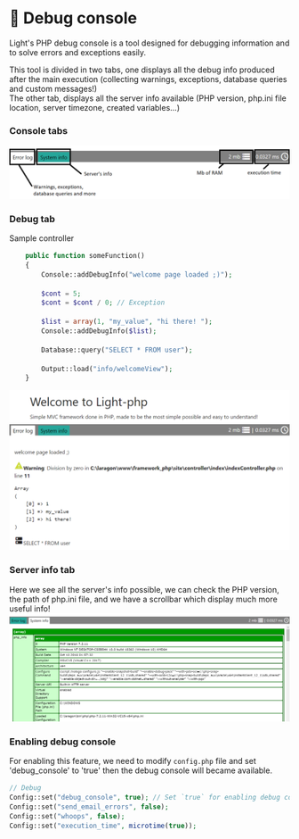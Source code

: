 <style module>
	.debug_img {
		height: 300px;
        margin-top: 10px;
        box-shadow: 0 2px 2px rgba(0,0,0,.2);
	}
    .shadow_img{
        margin-top: 20px;
        box-shadow: 0 2px 2px rgba(0,0,0,.2);
    }
</style>

# :milky_way: Debug console  
Light's PHP debug console is a tool designed for debugging information and to solve errors and exceptions easily.  

This tool is divided in two tabs, one displays all the debug info produced after the main execution (collecting warnings, exceptions, database queries and custom messages!)  
The other tab, displays all the server info available (PHP version, php.ini file location, server timezone, created variables...)  

### Console tabs
<img :class="$style.shadow_img" src="../images/console_explanation.png" alt="foo">  

### Debug tab    
Sample controller

``` php
    public function someFunction()
    {
        Console::addDebugInfo("welcome page loaded ;)");

        $cont = 5;
        $cont = $cont / 0; // Exception

        $list = array(1, "my_value", "hi there! ");
        Console::addDebugInfo($list);

        Database::query("SELECT * FROM user");

        Output::load("info/welcomeView");
    }
```
<img :class="$style.shadow_img" src="../images/console.png" alt="foo">  

### Server info tab
Here we see all the server's info possible, we can check the PHP version, the path of php.ini file, and we have a scrollbar which display much more useful info!  
<img :class="$style.shadow_img" src="../images/debug_console_server_info.png" alt="foo">

### Enabling debug console
For enabling this feature, we need to modify `config.php` file and set 'debug_console' to 'true' then the debug console will became available.


``` php
// Debug
Config::set("debug_console", true); // Set `true` for enabling debug console
Config::set("send_email_errors", false); 
Config::set("whoops", false);
Config::set("execution_time", microtime(true));
```  

